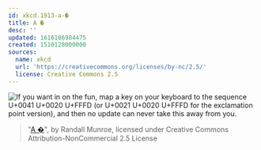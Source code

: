 ```yaml
---
id: xkcd.1913-a-�
title: A �
desc: ''
updated: 1616186984475
created: 1510128000000
sources:
  name: xkcd
  url: 'https://creativecommons.org/licenses/by-nc/2.5/'
  license: Creative Commons 2.5
---
```

![If you want in on the fun, map a key on your keyboard to the sequence U+0041 U+0020 U+FFFD (or U+0021 U+0020 U+FFFD for the exclamation point version), and then no update can never take this away from you.](https://imgs.xkcd.com/comics/i.png)
> "[A �](https://xkcd.com/1913/)", by Randall Munroe, licensed under Creative Commons Attribution-NonCommercial 2.5 License
